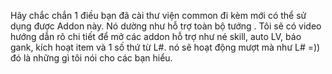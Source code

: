 Hãy chắc chắn 1 điều bạn đã cài thư viện common đi kèm mới có thể sử dụng được Addon này. Nó dường như hỗ trợ toàn bộ tướng . Tôi sẽ có video hướng dẫn rõ chi tiết để mở các addon hỗ trợ như né skill, auto LV, báo gank, kích hoạt item và 1 số thứ từ L#. nó sẽ hoạt động mượt mà như L# =)) đó là những gì tôi nói cho các bạn hiểu.
